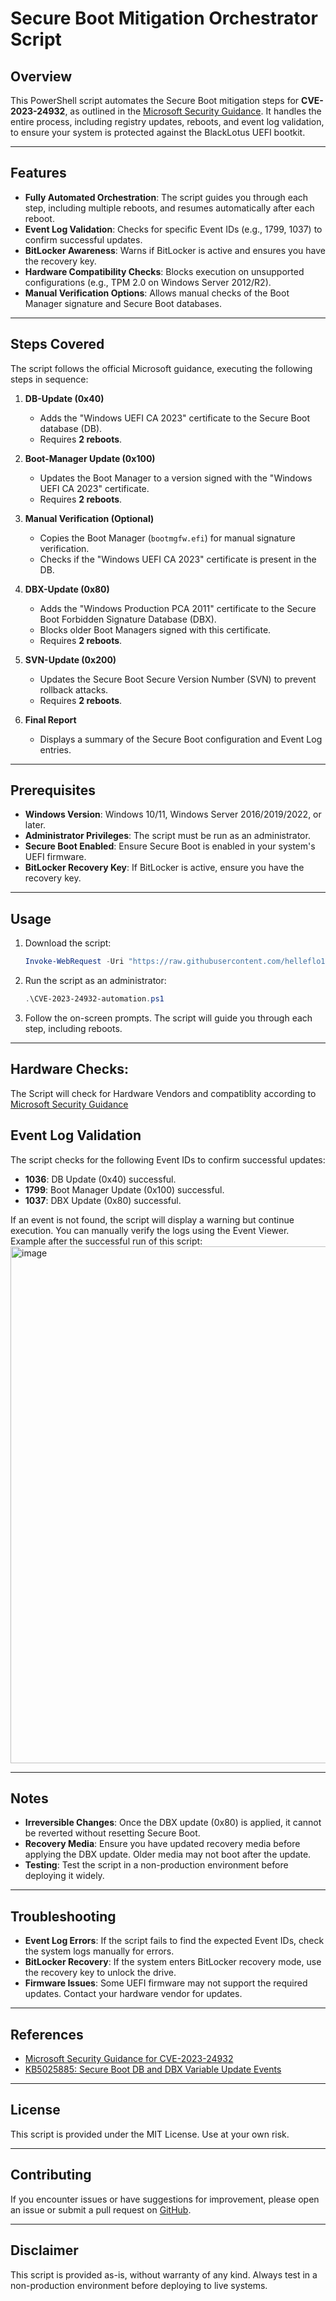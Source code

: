 # Secure Boot Mitigation Orchestrator Script

## Overview
This PowerShell script automates the Secure Boot mitigation steps for **CVE-2023-24932**, as outlined in the [Microsoft Security Guidance](https://support.microsoft.com/en-us/topic/how-to-manage-the-windows-boot-manager-revocations-for-secure-boot-changes-associated-with-cve-2023-24932-41a975df-beb2-40c1-99a3-b3ff139f832d). It handles the entire process, including registry updates, reboots, and event log validation, to ensure your system is protected against the BlackLotus UEFI bootkit.

---

## Features
- **Fully Automated Orchestration**: The script guides you through each step, including multiple reboots, and resumes automatically after each reboot.
- **Event Log Validation**: Checks for specific Event IDs (e.g., 1799, 1037) to confirm successful updates.
- **BitLocker Awareness**: Warns if BitLocker is active and ensures you have the recovery key.
- **Hardware Compatibility Checks**: Blocks execution on unsupported configurations (e.g., TPM 2.0 on Windows Server 2012/R2).
- **Manual Verification Options**: Allows manual checks of the Boot Manager signature and Secure Boot databases.

---

## Steps Covered
The script follows the official Microsoft guidance, executing the following steps in sequence:

1. **DB-Update (0x40)**  
   - Adds the "Windows UEFI CA 2023" certificate to the Secure Boot database (DB).  
   - Requires **2 reboots**.

2. **Boot-Manager Update (0x100)**  
   - Updates the Boot Manager to a version signed with the "Windows UEFI CA 2023" certificate.  
   - Requires **2 reboots**.

3. **Manual Verification (Optional)**  
   - Copies the Boot Manager (`bootmgfw.efi`) for manual signature verification.  
   - Checks if the "Windows UEFI CA 2023" certificate is present in the DB.

4. **DBX-Update (0x80)**  
   - Adds the "Windows Production PCA 2011" certificate to the Secure Boot Forbidden Signature Database (DBX).  
   - Blocks older Boot Managers signed with this certificate.  
   - Requires **2 reboots**.

5. **SVN-Update (0x200)**  
   - Updates the Secure Boot Secure Version Number (SVN) to prevent rollback attacks.  
   - Requires **2 reboots**.

6. **Final Report**  
   - Displays a summary of the Secure Boot configuration and Event Log entries.

---

## Prerequisites
- **Windows Version**: Windows 10/11, Windows Server 2016/2019/2022, or later.
- **Administrator Privileges**: The script must be run as an administrator.
- **Secure Boot Enabled**: Ensure Secure Boot is enabled in your system's UEFI firmware.
- **BitLocker Recovery Key**: If BitLocker is active, ensure you have the recovery key.

---

## Usage
1. Download the script:  
   ```powershell
   Invoke-WebRequest -Uri "https://raw.githubusercontent.com/helleflo1312/Orchestrated-Powerhell-for-CVE-2023-24932/refs/heads/main/CVE-2023-24932-automation.ps1" -OutFile "CVE-2023-24932-automation.ps1"
   ```

2. Run the script as an administrator:  
   ```powershell
   .\CVE-2023-24932-automation.ps1
   ```

3. Follow the on-screen prompts. The script will guide you through each step, including reboots.

---
## Hardware Checks:
The Script will check for Hardware Vendors and compatiblity according to [Microsoft Security Guidance](https://support.microsoft.com/en-us/topic/how-to-manage-the-windows-boot-manager-revocations-for-secure-boot-changes-associated-with-cve-2023-24932-41a975df-beb2-40c1-99a3-b3ff139f832d)

## Event Log Validation
The script checks for the following Event IDs to confirm successful updates:
- **1036**: DB Update (0x40) successful.
- **1799**: Boot Manager Update (0x100) successful.
- **1037**: DBX Update (0x80) successful.

If an event is not found, the script will display a warning but continue execution. You can manually verify the logs using the Event Viewer.
Example after the successful run of this script:
<img width="827" alt="image" src="https://github.com/user-attachments/assets/ea73d5b7-8064-4428-8f5a-8e2054c1d628" />

---

## Notes
- **Irreversible Changes**: Once the DBX update (0x80) is applied, it cannot be reverted without resetting Secure Boot.
- **Recovery Media**: Ensure you have updated recovery media before applying the DBX update. Older media may not boot after the update.
- **Testing**: Test the script in a non-production environment before deploying it widely.

---

## Troubleshooting
- **Event Log Errors**: If the script fails to find the expected Event IDs, check the system logs manually for errors.
- **BitLocker Recovery**: If the system enters BitLocker recovery mode, use the recovery key to unlock the drive.
- **Firmware Issues**: Some UEFI firmware may not support the required updates. Contact your hardware vendor for updates.

---

## References
- [Microsoft Security Guidance for CVE-2023-24932](https://support.microsoft.com/en-us/topic/how-to-manage-the-windows-boot-manager-revocations-for-secure-boot-changes-associated-with-cve-2023-24932-41a975df-beb2-40c1-99a3-b3ff139f832d)
- [KB5025885: Secure Boot DB and DBX Variable Update Events](https://support.microsoft.com/en-us/topic/kb5025885-how-to-manage-the-windows-boot-manager-revocations-for-secure-boot-changes-associated-with-cve-2023-24932-41a975df-beb2-40c1-99a3-b3ff139f832d)

---

## License
This script is provided under the MIT License. Use at your own risk.

---

## Contributing
If you encounter issues or have suggestions for improvement, please open an issue or submit a pull request on [GitHub](https://github.com/helleflo1312/Orchestrated-Powerhell-for-CVE-2023-24932).

---

## Disclaimer
This script is provided as-is, without warranty of any kind. Always test in a non-production environment before deploying to live systems.
